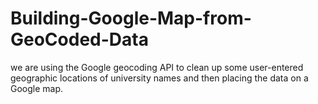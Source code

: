 # Building-Google-Map-from-GeoCoded-Data
 we are using the Google geocoding API to clean up some user-entered geographic locations of university names and then placing the data on a Google map.
